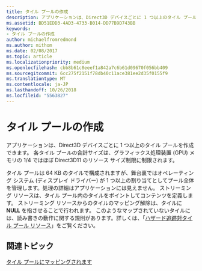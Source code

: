 ```yaml
---
title: タイル プールの作成
description: アプリケーションは、Direct3D デバイスごとに 1 つ以上のタイル プールを作成できます。 各タイル プールの合計サイズは、グラフィックス処理装置 (GPU) メモリの 1/4 ではほぼ Direct3D11 のリソース サイズ制限に制限されます。
ms.assetid: BD51EDD3-4AD3-4733-B014-DD77B9D743BB
keywords:
- タイル プールの作成
author: michaelfromredmond
ms.author: mithom
ms.date: 02/08/2017
ms.topic: article
ms.localizationpriority: medium
ms.openlocfilehash: cbb8b61c8eeef1a842a7c6b61d09670f056bb409
ms.sourcegitcommit: 6cc275f2151f78db40c11ace381ee2d35f0155f9
ms.translationtype: MT
ms.contentlocale: ja-JP
ms.lasthandoff: 10/26/2018
ms.locfileid: "5563827"
---
```

# <a name="tile-pool-creation"></a>タイル プールの作成


アプリケーションは、Direct3D デバイスごとに 1 つ以上のタイル プールを作成できます。 各タイル プールの合計サイズは、グラフィックス処理装置 (GPU) メモリの 1/4 ではほぼ Direct3D11 のリソース サイズ制限に制限されます。

タイル プールは 64 KB のタイルで構成されますが、舞台裏ではオペレーティング システム (ディスプレイ ドライバー) が 1 つ以上の割り当てとしてプール全体を管理します。処理の詳細はアプリケーションには見えません。 ストリーミング リソースは、タイル プール内のタイルをポイントしてコンテンツを定義します。 ストリーミング リソースからのタイルのマッピング解除は、タイルに **NULL** を指させることで行われます。 このようなマップされていないタイルには、読み書きの動作に関する規則があります。詳しくは、「[ハザード追跡対タイル プール リソース](hazard-tracking-versus-tile-pool-resources.md)」をご覧ください。

## <a name="span-idrelated-topicsspanrelated-topics"></a><span id="related-topics"></span>関連トピック


[タイル プールにマッピングされます](mappings-are-into-a-tile-pool.md)

 

 




